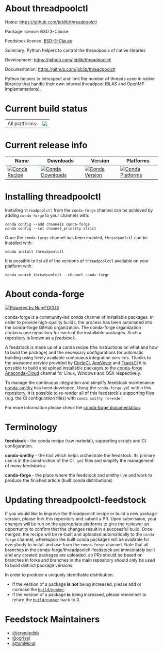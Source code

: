 About threadpoolctl
===================

Home: https://github.com/joblib/threadpoolctl

Package license: BSD 3-Clause

Feedstock license: [BSD-3-Clause](https://github.com/conda-forge/threadpoolctl-feedstock/blob/master/LICENSE.txt)

Summary: Python helpers to control the threadpools of native libraries

Development: https://github.com/joblib/threadpoolctl

Documentation: https://github.com/joblib/threadpoolctl

Python helpers to introspect and limit the number of threads used
in native libraries that handle their own internal threadpool
(BLAS and OpenMP implementations).


Current build status
====================


<table><tr><td>All platforms:</td>
    <td>
      <a href="https://dev.azure.com/conda-forge/feedstock-builds/_build/latest?definitionId=9149&branchName=master">
        <img src="https://dev.azure.com/conda-forge/feedstock-builds/_apis/build/status/threadpoolctl-feedstock?branchName=master">
      </a>
    </td>
  </tr>
</table>

Current release info
====================

| Name | Downloads | Version | Platforms |
| --- | --- | --- | --- |
| [![Conda Recipe](https://img.shields.io/badge/recipe-threadpoolctl-green.svg)](https://anaconda.org/conda-forge/threadpoolctl) | [![Conda Downloads](https://img.shields.io/conda/dn/conda-forge/threadpoolctl.svg)](https://anaconda.org/conda-forge/threadpoolctl) | [![Conda Version](https://img.shields.io/conda/vn/conda-forge/threadpoolctl.svg)](https://anaconda.org/conda-forge/threadpoolctl) | [![Conda Platforms](https://img.shields.io/conda/pn/conda-forge/threadpoolctl.svg)](https://anaconda.org/conda-forge/threadpoolctl) |

Installing threadpoolctl
========================

Installing `threadpoolctl` from the `conda-forge` channel can be achieved by adding `conda-forge` to your channels with:

```
conda config --add channels conda-forge
conda config --set channel_priority strict
```

Once the `conda-forge` channel has been enabled, `threadpoolctl` can be installed with:

```
conda install threadpoolctl
```

It is possible to list all of the versions of `threadpoolctl` available on your platform with:

```
conda search threadpoolctl --channel conda-forge
```


About conda-forge
=================

[![Powered by NumFOCUS](https://img.shields.io/badge/powered%20by-NumFOCUS-orange.svg?style=flat&colorA=E1523D&colorB=007D8A)](http://numfocus.org)

conda-forge is a community-led conda channel of installable packages.
In order to provide high-quality builds, the process has been automated into the
conda-forge GitHub organization. The conda-forge organization contains one repository
for each of the installable packages. Such a repository is known as a *feedstock*.

A feedstock is made up of a conda recipe (the instructions on what and how to build
the package) and the necessary configurations for automatic building using freely
available continuous integration services. Thanks to the awesome service provided by
[CircleCI](https://circleci.com/), [AppVeyor](https://www.appveyor.com/)
and [TravisCI](https://travis-ci.com/) it is possible to build and upload installable
packages to the [conda-forge](https://anaconda.org/conda-forge)
[Anaconda-Cloud](https://anaconda.org/) channel for Linux, Windows and OSX respectively.

To manage the continuous integration and simplify feedstock maintenance
[conda-smithy](https://github.com/conda-forge/conda-smithy) has been developed.
Using the ``conda-forge.yml`` within this repository, it is possible to re-render all of
this feedstock's supporting files (e.g. the CI configuration files) with ``conda smithy rerender``.

For more information please check the [conda-forge documentation](https://conda-forge.org/docs/).

Terminology
===========

**feedstock** - the conda recipe (raw material), supporting scripts and CI configuration.

**conda-smithy** - the tool which helps orchestrate the feedstock.
                   Its primary use is in the construction of the CI ``.yml`` files
                   and simplify the management of *many* feedstocks.

**conda-forge** - the place where the feedstock and smithy live and work to
                  produce the finished article (built conda distributions)


Updating threadpoolctl-feedstock
================================

If you would like to improve the threadpoolctl recipe or build a new
package version, please fork this repository and submit a PR. Upon submission,
your changes will be run on the appropriate platforms to give the reviewer an
opportunity to confirm that the changes result in a successful build. Once
merged, the recipe will be re-built and uploaded automatically to the
`conda-forge` channel, whereupon the built conda packages will be available for
everybody to install and use from the `conda-forge` channel.
Note that all branches in the conda-forge/threadpoolctl-feedstock are
immediately built and any created packages are uploaded, so PRs should be based
on branches in forks and branches in the main repository should only be used to
build distinct package versions.

In order to produce a uniquely identifiable distribution:
 * If the version of a package **is not** being increased, please add or increase
   the [``build/number``](https://docs.conda.io/projects/conda-build/en/latest/resources/define-metadata.html#build-number-and-string).
 * If the version of a package **is** being increased, please remember to return
   the [``build/number``](https://docs.conda.io/projects/conda-build/en/latest/resources/define-metadata.html#build-number-and-string)
   back to 0.

Feedstock Maintainers
=====================

* [@jeremiedbb](https://github.com/jeremiedbb/)
* [@ogrisel](https://github.com/ogrisel/)
* [@tomMoral](https://github.com/tomMoral/)

